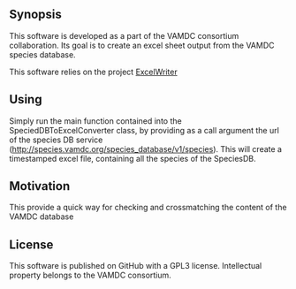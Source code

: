 ## Synopsis

This software is developed as a part of the VAMDC consortium collaboration. 
Its goal is to create an excel sheet output from the VAMDC species database.  

This software relies on the project [ExcelWriter](https://github.com/cmzwolf/ExcelWriter)

## Using

Simply run the main function contained into the SpeciedDBToExcelConverter class, by providing as a call argument the url of the species DB service (http://species.vamdc.org/species_database/v1/species). This will create a timestamped excel file, containing all the species of the SpeciesDB.


## Motivation
This provide a quick way for checking and crossmatching the content of the VAMDC database

## License

This software is published on GitHub with a GPL3 license. Intellectual property belongs to the VAMDC consortium. 